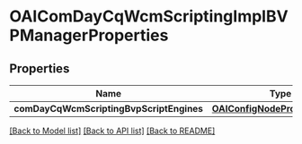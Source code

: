 # OAIComDayCqWcmScriptingImplBVPManagerProperties

## Properties
Name | Type | Description | Notes
------------ | ------------- | ------------- | -------------
**comDayCqWcmScriptingBvpScriptEngines** | [**OAIConfigNodePropertyArray***](OAIConfigNodePropertyArray.md) |  | [optional] 

[[Back to Model list]](../README.md#documentation-for-models) [[Back to API list]](../README.md#documentation-for-api-endpoints) [[Back to README]](../README.md)


